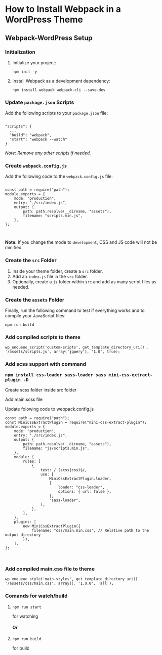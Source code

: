 <h1>How to Install Webpack in a WordPress Theme</h1>

<h2>Webpack-WordPress Setup</h2>

<h3>Initialization</h3>
<ol>
  <li>Initialize your project:
    <pre><code>npm init -y</code></pre>
  </li>
  <li>Install Webpack as a development dependency:
    <pre><code>npm install webpack webpack-cli --save-dev</code></pre>
  </li>
</ol>

<h3>Update <code>package.json</code> Scripts</h3>
<p>Add the following scripts to your <code>package.json</code> file:</p>
<pre><code>
"scripts": {
  ...
  "build": "webpack",
  "start": "webpack --watch"
}
</code></pre>
<p><em>Note: Remove any other scripts if needed.</em></p>

<h3>Create <code>webpack.config.js</code></h3>
<p>Add the following code to the <code>webpack.config.js</code> file:</p>
<pre><code>
const path = require("path");
module.exports = {
    mode: "production",
    entry: "./src/index.js",
    output: {
        path: path.resolve(__dirname, "assets"),
        filename: "scripts.min.js",
    },
};

</code></pre>
<p><strong>Note:</strong> If you change the mode to <code>development</code>, CSS and JS code will not be minified.</p>

<h3>Create the <code>src</code> Folder</h3>
<ol>
  <li>Inside your theme folder, create a <code>src</code> folder.</li>
  <li>Add an <code>index.js</code> file in the <code>src</code> folder.</li>
  <li>Optionally, create a <code>js</code> folder within <code>src</code> and add as many script files as needed.</li>
</ol>

<h3>Create the <code>assets</code> Folder</h3>
<p>Finally, run the following command to test if everything works and to compile your JavaScript files:</p>
<pre><code>npm run build</code></pre>

<h3>Add compiled scripts to theme</h3>
<pre><code>wp_enqueue_script('custom-sripts', get_template_directory_uri() . '/assets/scripts.js', array('jquery'), '1.0', true);</code></pre>

<h3>Add scss support with command <pre><code>npm install css-loader sass-loader sass mini-css-extract-plugin -D
</code></h3></pre>
<p>Create scss folder inside src folder</p>
<p>Add main.scss file</p>

<p>Update folowing code to webpack.config.js</p>
<pre><code>const path = require("path");
const MiniCssExtractPlugin = require("mini-css-extract-plugin");
module.exports = {
    mode: "production",
    entry: "./src/index.js",
    output: {
        path: path.resolve(__dirname, "assets"),
        filename: "js/scripts.min.js",
    },
    module: {
        rules: [
            {
                test: /.(scss|css)$/,
                use: [
                    MiniCssExtractPlugin.loader,
                    {
                        loader: "css-loader",
                        options: { url: false },
                    },
                    "sass-loader",
                ],
            },
        ],
    },
    plugins: [
        new MiniCssExtractPlugin({
            filename: "css/main.min.css", // Relative path to the output directory
        }),
    ],
};

</code></pre>

<h3>Add compiled main.css file to theme</h3>
<pre><code>wp_enqueue_style('main-styles', get_template_directory_uri() . '/assets/css/main.css', array(), '1.0.0', 'all');</code></pre>

<h3>Comands for watch/build</h3>
<ol>
  <li><code>npm run start</code><p>for watching</p></li>
  <h4>Or</h4>
  <li><code>npm run build</code><p>for build</p></li>
</ol>
